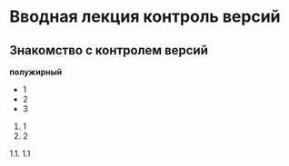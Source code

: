 # Вводная лекция контроль версий

## Знакомство с контролем версий


**полужирный**

* 1
* 2
* 3

1. 1
2. 2

1.1. 1.1

